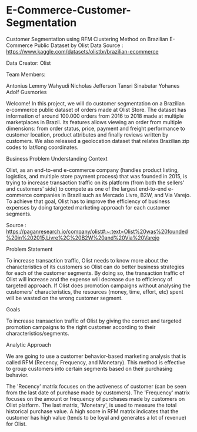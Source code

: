 # E-Commerce-Customer-Segmentation

Customer Segmentation using RFM Clustering Method on Brazilian E-Commerce Public Dataset by Olist
Data Source : https://www.kaggle.com/datasets/olistbr/brazilian-ecommerce

Data Creator: Olist

Team Members:

Antonius Lemmy Wahyudi
Nicholas Jefferson Tansri
Sinabutar Yohanes Adolf Gusmories

Welcome! In this project, we will do customer segmentation on a Brazilian e-commerce public dataset of orders made at Olist Store. The dataset has information of around 100.000 orders from 2016 to 2018 made at multiple marketplaces in Brazil. Its features allows viewing an order from multiple dimensions: from order status, price, payment and freight performance to customer location, product attributes and finally reviews written by customers. We also released a geolocation dataset that relates Brazilian zip codes to lat/long coordinates.

Business Problem Understanding
Context

Olist, as an end-to-end e-commerce company (handles product listing, logistics, and multiple store payment process) that was founded in 2015, is trying to increase transaction traffic on its platform (from both the sellers' and customers' side) to compete as one of the largest end-to-end e-commerce companies in Brazil such as Mercado Livre, B2W, and Via Varejo. To achieve that goal, Olist has to improve the efficiency of business expenses by doing targeted marketing approach for each customer segments.

Source : https://paganresearch.io/company/olist#:~:text=Olist%20was%20founded%20in%202015,Livre%2C%20B2W%20and%20Via%20Varejo

Problem Statement

To increase transaction traffic, Olist needs to know more about the characteristics of its customers so Olist can do better business strategies for each of the customer segments. By doing so, the transaction traffic of Olist will increase and the expense will decrease due to efficiency of targeted approach. If Olist does promotion campaigns without analysing the customers' characteristics, the resources (money, time, effort, etc) spent will be wasted on the wrong customer segment.

Goals

To increase transaction traffic of Olist by giving the correct and targeted promotion campaigns to the right customer according to their characteristics/segments.

Analytic Approach

We are going to use a customer behavior-based marketing analysis that is called RFM (Recency, Frequency, and Monetary). This method is effective to group customers into certain segments based on their purchasing behavior.

The 'Recency' matrix focuses on the activeness of customer (can be seen from the last date of purchase made by customers). The 'Frequency' matrix focuses on the amount or frequency of purchases made by customers on Olist platform. The last matrix, 'Monetary', is used to measure the total historical purchase value. A high score in RFM matrix indicates that the customer has high value (tends to be loyal and generates a lot of revenue) for Olist.
